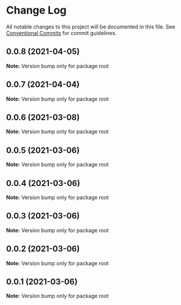 # Change Log

All notable changes to this project will be documented in this file.
See [Conventional Commits](https://conventionalcommits.org) for commit guidelines.

## 0.0.8 (2021-04-05)

**Note:** Version bump only for package root





## 0.0.7 (2021-04-04)

**Note:** Version bump only for package root





## 0.0.6 (2021-03-08)

**Note:** Version bump only for package root





## 0.0.5 (2021-03-06)

**Note:** Version bump only for package root





## 0.0.4 (2021-03-06)

**Note:** Version bump only for package root





## 0.0.3 (2021-03-06)

**Note:** Version bump only for package root





## 0.0.2 (2021-03-06)

**Note:** Version bump only for package root





## 0.0.1 (2021-03-06)

**Note:** Version bump only for package root
